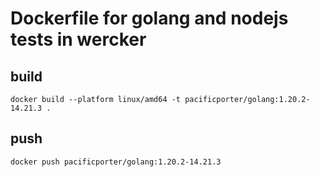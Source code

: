 # Dockerfile for golang and nodejs tests in wercker

## build

```
docker build --platform linux/amd64 -t pacificporter/golang:1.20.2-14.21.3 .
```

## push

```
docker push pacificporter/golang:1.20.2-14.21.3
```
